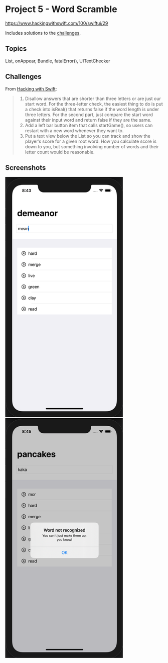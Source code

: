 # Project 5 - Word Scramble

https://www.hackingwithswift.com/100/swiftui/29

Includes solutions to the [challenges](https://www.hackingwithswift.com/books/ios-swiftui/word-scramble-wrap-up).

## Topics

List, onAppear, Bundle, fatalError(), UITextChecker

## Challenges

From [Hacking with Swift](https://www.hackingwithswift.com/books/ios-swiftui/word-scramble-wrap-up):
>1. Disallow answers that are shorter than three letters or are just our start word. For the three-letter check, the easiest thing to do is put a check into isReal() that returns false if the word length is under three letters. For the second part, just compare the start word against their input word and return false if they are the same.
>2. Add a left bar button item that calls startGame(), so users can restart with a new word whenever they want to.
>3. Put a text view below the List so you can track and show the player’s score for a given root word. How you calculate score is down to you, but something involving number of words and their letter count would be reasonable.

## Screenshots

![screenshot1](screenshots/screen01.png)
![screenshot1](screenshots/screen02.png)
